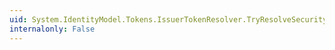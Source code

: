 ```yaml
---
uid: System.IdentityModel.Tokens.IssuerTokenResolver.TryResolveSecurityKeyCore(System.IdentityModel.Tokens.SecurityKeyIdentifierClause,System.IdentityModel.Tokens.SecurityKey@)
internalonly: False
---
```

